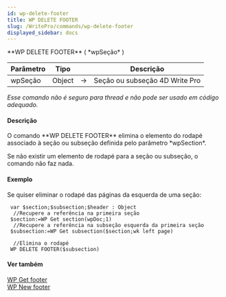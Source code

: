 ```yaml
---
id: wp-delete-footer
title: WP DELETE FOOTER
slug: /WritePro/commands/wp-delete-footer
displayed_sidebar: docs
---
```


<!--REF #_command_.WP DELETE FOOTER.Syntax-->**WP DELETE FOOTER** ( *wpSeção* )<!-- END REF-->
<!--REF #_command_.WP DELETE FOOTER.Params-->
| Parâmetro | Tipo |  | Descrição |
| --- | --- | --- | --- |
| wpSeção | Object | &#8594;  | Seção ou subseção 4D Write Pro |

<!-- END REF-->

*Esse comando não é seguro para thread e não pode ser usado em código adequado.*


#### Descrição 

<!--REF #_command_.WP DELETE FOOTER.Summary-->O comando **WP DELETE FOOTER** elimina o elemento do rodapé associado à seção ou subseção definida pelo parâmetro *wpSection*.<!-- END REF--> 

Se não existir um elemento de rodapé para a seção ou subseção, o comando não faz nada.

#### Exemplo 

Se quiser eliminar o rodapé das páginas da esquerda de uma seção:

```4d
 var $section;$subsection;$header : Object
  //Recupere a referência na primeira seção
 $section:=WP Get section(wpDoc;1)
  //Recupere a referência na subseção esquerda da primeira seção
 $subsection:=WP Get subsection($section;wk left page)
 
  //Elimina o rodapé
 WP DELETE FOOTER($subsection)
```

#### Ver também 

[WP Get footer](wp-get-footer.md)  
[WP New footer](wp-new-footer.md)  